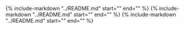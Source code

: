 <!--
SPDX-FileCopyrightText: 2023 Springtime authors

SPDX-License-Identifier: Apache-2.0
-->

{%
   include-markdown "../README.md"
   start="<!--usage-start-->"
   end="<!--usage-end-->"
%}
{%
   include-markdown "../README.md"
   start="<!--recipe-start-->"
   end="<!--recipe-end-->"
%}
{%
   include-markdown "../README.md"
   start="<!--api-start-->"
   end="<!--api-end-->"
%}
